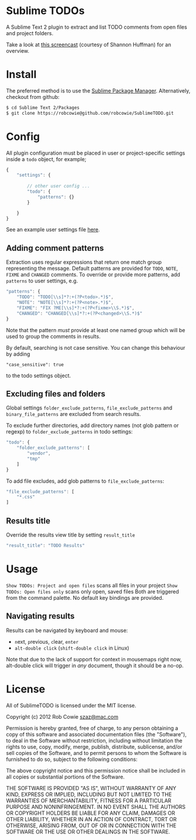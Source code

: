 # Sublime TODOs

A Sublime Text 2 plugin to extract and list TODO comments from open files and 
project folders.

Take a look at [this screencast](http://webdesign.tutsplus.com/tutorials/applications/quick-tip-streamline-your-todo-lists-in-sublime-text-2/) (courtesy of Shannon Huffman) for an overview.


# Install

The preferred method is to use the [Sublime Package Manager](http://wbond.net/sublime_packages/package_control). Alternatively, checkout from github:

```sh
$ cd Sublime Text 2/Packages
$ git clone https://robcowie@github.com/robcowie/SublimeTODO.git
```

# Config

All plugin configuration must be placed in user or project-specific settings inside a `todo` object, for example;

```javascript
{
    "settings": {
        
        // other user config ...
        "todo": {
            "patterns": {}
        }

    } 
}
```

See an example user settings file [here](https://gist.github.com/2049887).


## Adding comment patterns

Extraction uses regular expressions that return one match group 
representing the message. Default patterns are provided for `TODO`, `NOTE`, `FIXME` 
and `CHANGED` comments.
To override or provide more patterns, add `patterns` to user settings, e.g.

```javascript
"patterns": {
    "TODO": "TODO[\\s]*?:+(?P<todo>.*)$",
    "NOTE": "NOTE[\\s]*?:+(?P<note>.*)$",
    "FIXME": "FIX ?ME[\\s]*?:+(?P<fixme>\\S.*)$",
    "CHANGED": "CHANGED[\\s]*?:+(?P<changed>\\S.*)$"
}
```

Note that the pattern _must_ provide at least one named group which will be used to group the comments in results.

By default, searching is not case sensitive. You can change this behaviour by adding 

    "case_sensitive": true

to the todo settings object.


## Excluding files and folders

Global settings `folder_exclude_patterns`, `file_exclude_patterns` and `binary_file_patterns` are excluded from search results.

To exclude further directories, add directory names (not glob pattern or regexp) to `folder_exclude_patterns` in todo settings:

```javascript
"todo": {
    "folder_exclude_patterns": [
        "vendor", 
        "tmp"
    ]
}
```

To add file excludes, add glob patterns to `file_exclude_patterns`:

```javascript
"file_exclude_patterns": [
    "*.css"
]
```


## Results title

Override the results view title by setting `result_title`

```javascript
"result_title": "TODO Results"
```

# Usage

`Show TODOs: Project and open files` scans all files in your project
`Show TODOs: Open files only` scans only open, saved files
Both are triggered from the command palette. No default key bindings are provided.

## Navigating results

Results can be navigated by keyboard and mouse:

 * `n`ext, `p`revious, `c`lear, `enter`
 * `alt-double click` (`shift-double click` in Linux)

 Note that due to the lack of support for context in mousemaps right now,
 alt-double click will trigger in _any_ document, though it should be a no-op.

# License

All of SublimeTODO is licensed under the MIT license.

Copyright (c) 2012 Rob Cowie <szaz@mac.com>

Permission is hereby granted, free of charge, to any person obtaining a copy of this software and associated documentation files (the "Software"), to deal in the Software without restriction, including without limitation the rights to use, copy, modify, merge, publish, distribute, sublicense, and/or sell copies of the Software, and to permit persons to whom the Software is furnished to do so, subject to the following conditions:

The above copyright notice and this permission notice shall be included in all copies or substantial portions of the Software.

THE SOFTWARE IS PROVIDED "AS IS", WITHOUT WARRANTY OF ANY KIND, EXPRESS OR IMPLIED, INCLUDING BUT NOT LIMITED TO THE WARRANTIES OF MERCHANTABILITY, FITNESS FOR A PARTICULAR PURPOSE AND NONINFRINGEMENT. IN NO EVENT SHALL THE AUTHORS OR COPYRIGHT HOLDERS BE LIABLE FOR ANY CLAIM, DAMAGES OR OTHER LIABILITY, WHETHER IN AN ACTION OF CONTRACT, TORT OR OTHERWISE, ARISING FROM, OUT OF OR IN CONNECTION WITH THE SOFTWARE OR THE USE OR OTHER DEALINGS IN THE SOFTWARE.
